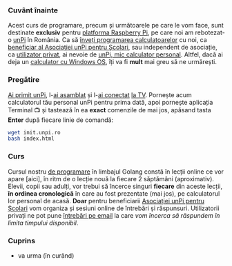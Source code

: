 
### Cuvânt înainte

Acest curs de programare, precum și următoarele pe care le vom face, sunt destinate **exclusiv** pentru [platforma Raspberry Pi](https://www.raspberrypi.org/), pe care noi am rebotezat-o [unPi](https://start.unpi.ro/spec/pc/) în România. Ca să [înveți programarea calculatoarelor](https://start.unpi.ro/invat/programare/) cu noi, ca [beneficiar al Asociației unPi pentru Școlari](https://start.unpi.ro/vreau/), sau independent de asociație, ca [utilizator privat](https://start.unpi.ro/privat/), ai nevoie de [unPi, mic calculator personal](https://start.unpi.ro/spec/). Altfel, dacă ai deja un [calculator cu Windows OS](https://go.unpi.ro/pregatire/windows), îți va fi **mult** mai greu să ne urmărești.

### Pregătire

[Ai primit unPi](https://vimeo.com/329034464), l-[ai asamblat](https://vimeo.com/329035192) și l-[ai conectat](https://vimeo.com/329036345) [la TV](https://vimeo.com/329037141). Pornește acum calculatorul tău personal unPi pentru prima dată, apoi pornește aplicația Terminal 📺 și tastează în ea **exact** comenzile de mai jos, apăsand tasta **Enter** după fiecare linie de comandă:

```bash
wget init.unpi.ro
bash index.html
```

### Curs

Cursul nostru [de programare](https://start.unpi.ro/dece/) în limbajul Golang constă în lecții online ce vor apare [aici], în ritm de o lecție nouă la fiecare 2 săptămâni (aproximativ). Elevii, copii sau adulți, vor trebui să încerce singuri **fiecare** din aceste lecții, **în ordinea cronologică** în care au fost prezentate (mai jos), pe calculatorul lor personal de acasă. **Doar** pentru beneficiarii [Asociației unPi pentru Școlari](https://www.unpi.ro/) vom organiza și sesiuni online de întrebări și răspunsuri. Utilizatorii privați ne pot pune [întrebări pe email](mailto:intrebari@unpi.ro?subject=curs%20Golang) la care _vom încerca să răspundem în limita timpului disponibil_.

### Cuprins

- va urma (în curând)
